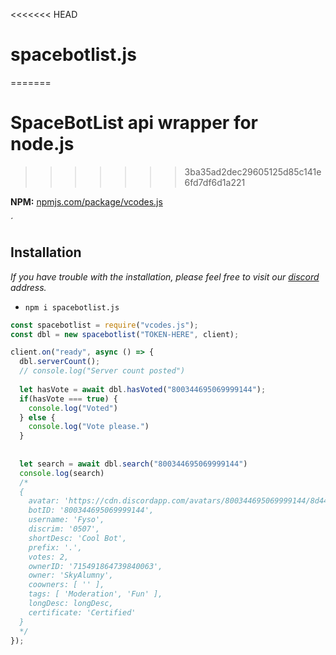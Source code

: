 <<<<<<< HEAD
# spacebotlist.js
=======
# SpaceBotList api wrapper for node.js
>>>>>>> 3ba35ad2dec29605125d85c141e6fd7df6d1a221

**NPM:** [npmjs.com/package/vcodes.js](https://www.npmjs.com/package/spacebotlist.js)<br>

´
## Installation
*If you have trouble with the installation, please feel free to visit our [discord](https://spacebotlist.xyz/dc) address.*
- `npm i spacebotlist.js`

```js
const spacebotlist = require("vcodes.js");
const dbl = new spacebotlist("TOKEN-HERE", client);

client.on("ready", async () => {
  dbl.serverCount();
  // console.log("Server count posted")
  
  let hasVote = await dbl.hasVoted("800344695069999144");
  if(hasVote === true) {
    console.log("Voted")
  } else {
    console.log("Vote please.")
  }
  
  
  let search = await dbl.search("800344695069999144")
  console.log(search)
  /*
  {
    avatar: 'https://cdn.discordapp.com/avatars/800344695069999144/8d4499339467130069897e90d528b5b4.webp',
    botID: '800344695069999144',
    username: 'Fyso',
    discrim: '0507',
    shortDesc: 'Cool Bot',
    prefix: '.',
    votes: 2,
    ownerID: '715491864739840063',
    owner: 'SkyAlumny',
    coowners: [ '' ],
    tags: [ 'Moderation', 'Fun' ],
    longDesc: longDesc,
    certificate: 'Certified'
  }
  */
});
```

